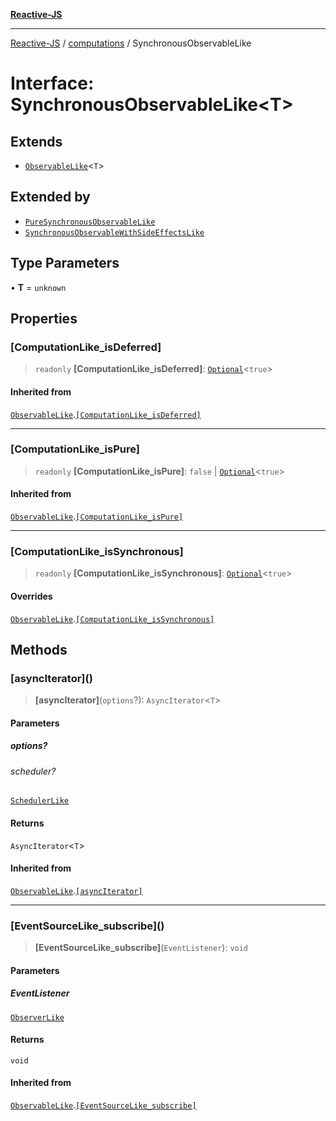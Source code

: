 [**Reactive-JS**](../../README.md)

***

[Reactive-JS](../../README.md) / [computations](../README.md) / SynchronousObservableLike

# Interface: SynchronousObservableLike\<T\>

## Extends

- [`ObservableLike`](ObservableLike.md)\<`T`\>

## Extended by

- [`PureSynchronousObservableLike`](PureSynchronousObservableLike.md)
- [`SynchronousObservableWithSideEffectsLike`](SynchronousObservableWithSideEffectsLike.md)

## Type Parameters

• **T** = `unknown`

## Properties

### \[ComputationLike\_isDeferred\]

> `readonly` **\[ComputationLike\_isDeferred\]**: [`Optional`](../../functions/type-aliases/Optional.md)\<`true`\>

#### Inherited from

[`ObservableLike`](ObservableLike.md).[`[ComputationLike_isDeferred]`](ObservableLike.md#computationlike_isdeferred)

***

### \[ComputationLike\_isPure\]

> `readonly` **\[ComputationLike\_isPure\]**: `false` \| [`Optional`](../../functions/type-aliases/Optional.md)\<`true`\>

#### Inherited from

[`ObservableLike`](ObservableLike.md).[`[ComputationLike_isPure]`](ObservableLike.md#computationlike_ispure)

***

### \[ComputationLike\_isSynchronous\]

> `readonly` **\[ComputationLike\_isSynchronous\]**: [`Optional`](../../functions/type-aliases/Optional.md)\<`true`\>

#### Overrides

[`ObservableLike`](ObservableLike.md).[`[ComputationLike_isSynchronous]`](ObservableLike.md#computationlike_issynchronous)

## Methods

### \[asyncIterator\]()

> **\[asyncIterator\]**(`options`?): `AsyncIterator`\<`T`\>

#### Parameters

##### options?

###### scheduler?

[`SchedulerLike`](../../utils/interfaces/SchedulerLike.md)

#### Returns

`AsyncIterator`\<`T`\>

#### Inherited from

[`ObservableLike`](ObservableLike.md).[`[asyncIterator]`](ObservableLike.md#asynciterator)

***

### \[EventSourceLike\_subscribe\]()

> **\[EventSourceLike\_subscribe\]**(`EventListener`): `void`

#### Parameters

##### EventListener

[`ObserverLike`](../../utils/interfaces/ObserverLike.md)

#### Returns

`void`

#### Inherited from

[`ObservableLike`](ObservableLike.md).[`[EventSourceLike_subscribe]`](ObservableLike.md#eventsourcelike_subscribe)
